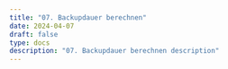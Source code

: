 ```yaml
---
title: "07. Backupdauer berechnen"
date: 2024-04-07
draft: false
type: docs
description: "07. Backupdauer berechnen description"
---
```


